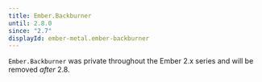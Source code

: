 ```yaml
---
title: Ember.Backburner
until: 2.8.0
since: "2.7"
displayId: ember-metal.ember-backburner
---
```



`Ember.Backburner` was private throughout the Ember 2.x series and will be
removed _after_ 2.8.
